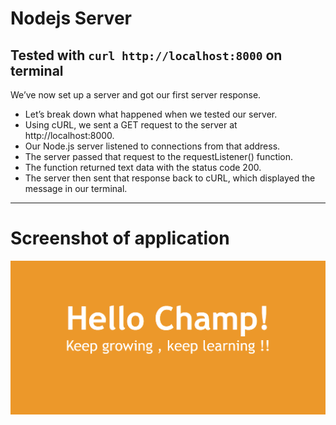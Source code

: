 
# Nodejs Server

Tested with ```curl http://localhost:8000``` on terminal
-------------------------------
We’ve now set up a server and got our first server response.

* Let’s break down what happened when we tested our server.
* Using cURL, we sent a GET request to the server at http://localhost:8000.
* Our Node.js server listened to connections from that address. 
* The server passed that request to the requestListener() function. 
* The function returned text data with the status code 200. 
* The server then sent that response back to cURL, which displayed the message in our terminal.

----------------------
# Screenshot of application
![](ss.png)


